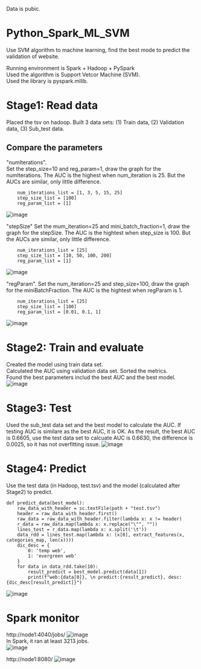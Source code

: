 Data is pubic.    

# Python_Spark_ML_SVM
Use SVM algorithm to machine learning, find the best mode to predict the validation of website.

Running environment is Spark + Hadoop + PySpark    
Used the algorithm is Support Vetcor Machine (SVM).     
Used the library is pyspark.mllib. 

# Stage1:  Read data
Placed the tsv on hadoop. Built 3 data sets: (1) Train data, (2) Validation data, (3) Sub_test data.


## Compare the parameters
"numIterations".  
Set the step_size=10 and reg_param=1, draw the graph for the numIterations. The AUC is the highest when num_iteration is 25. But the AUCs are similar, only little difference.
~~~
    num_iterations_list = [1, 3, 5, 15, 25]
    step_size_list = [100]
    reg_param_list = [1]
~~~
![image](https://user-images.githubusercontent.com/75282285/194394064-a366c96c-a1e4-481e-b00a-c67dfedf1357.png)



"stepSize"
Set the mum_iteration=25 and mini_batch_fraction=1, draw the graph for the stepSize. The AUC is the hightest when step_size is 100. But the AUCs are similar, only little difference.
~~~
    num_iterations_list = [25]
    step_size_list = [10, 50, 100, 200]
    reg_param_list = [1]
~~~
![image](https://user-images.githubusercontent.com/75282285/194394762-d2794c60-4b99-4449-8aa0-84af203e1118.png)



"regParam".
Set the num_iteration=25 and step_size=100, draw the graph for the miniBatchFraction. The AUC is the hightest when regParam is 1.
~~~
    num_iterations_list = [25]
    step_size_list = [100]
    reg_param_list = [0.01, 0.1, 1]
~~~
![image](https://user-images.githubusercontent.com/75282285/194395435-8e85c0a7-61bd-44ad-ba83-2732f2f67018.png)




# Stage2: Train and evaluate   
Created the model using train data set.   
Calculated the AUC using validation data set.
Sorted the metrics.    
Found the best parameters includ the best AUC and the best model.   
![image](https://user-images.githubusercontent.com/75282285/194396120-13d6c770-5c42-415f-b3a6-f913cd98c406.png)



# Stage3: Test
Used the sub_test data set and the best model to calculate the AUC. If testing AUC is similare as the best AUC, it is OK.
As the result, the best AUC is  0.6605, use the test data set to calcuate AUC is 0.6630, the difference is 0.0025, so it has not overfitting issue. 
![image](https://user-images.githubusercontent.com/75282285/194395839-faba8d2d-fe4e-4f33-bc97-1afd1d4374b8.png)



# Stage4: Predict
Use the test data (in Hadoop, test.tsv) and the model (calculated after Stage2) to predict.
~~~
def predict_data(best_model):
    raw_data_with_header = sc.textFile(path + "test.tsv")
    header = raw_data_with_header.first()
    raw_data = raw_data_with_header.filter(lambda x: x != header)
    r_data = raw_data.map(lambda x: x.replace("\"", ""))
    lines_test = r_data.map(lambda x: x.split('\t'))
    data_rdd = lines_test.map(lambda x: (x[0], extract_features(x, categories_map, len(x))))
    dic_desc = {
        0: 'temp web',
        1: 'evergreen web'
    }
    for data in data_rdd.take(10):
        result_predict = best_model.predict(data[1])
        print(f"web:{data[0]}, \n predict:{result_predict}, desc: {dic_desc[result_predict]}")
~~~
![image](https://user-images.githubusercontent.com/75282285/194396279-6878ae32-fff0-4418-a592-f561795f1002.png)


# Spark monitor
http://node1:4040/jobs/
![image](https://user-images.githubusercontent.com/75282285/194397277-510e0c87-1bee-40a7-9127-00c03fdfbda9.png)    
In Spark, it ran at least 3213 jobs.      
![image](https://user-images.githubusercontent.com/75282285/194139415-f61330f4-2825-4edd-8043-82a0e39cc832.png)

http://node1:8080/
![image](https://user-images.githubusercontent.com/75282285/194397049-f87a9560-a343-49ea-8c22-dc557dda6de7.png)
